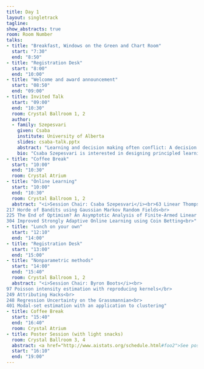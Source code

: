 ```yaml
---
title: Day 1
layout: singletrack
tagline: 
show_abstracts: true
room: Room Number
talks:
- title: "Breakfast, Windows on the Green and Chart Room"
  start: "7:30"
  end: "8:50"
- title: "Registration Desk"
  start: "8:00"
  end: "10:00"
- title: "Welcome and award announcement"
  start: "08:50"
  end: "09:00"
- title: Invited Talk
  start: "09:00"
  end: "10:30"
  room: Crystal Ballroom 1, 2
  author:
  - family: Szepesvari
    given: Csaba
    institute: University of Alberta
    slides: csaba-talk.pptx
    abstract: "Learning and decision making often conflict: A decision maker who is uncertain about its environment may need to choose actions whose main benefit is to gain information rather gaining reward. The dilemma between exploration and exploitation is at the heart of bandit problems.  In this talk I will focus on the so-called stochastic linear bandits where the payoff function is assumed to posses a linear structure, an assumption that proved to be extremely effective elsewhere in machine learning. Here we look into how the linear structure can be exploited in bandits. I will discuss existing results and open questions. The issues discussed will include limits of performance of bandit algorithms, how to design efficient and effective algorithms, or how to exploit additional information like sparsity."
    bio: "Csaba Szepesvari is interested in designing principled learning algorithms for agents that learn from and control their environments. He is the author or coauthor of two books on the topic, as well as nearly 200 journal and conference papers. He is best known as the co-inventor of 'UCT', a tree-search algorithm that inspired much subsequent work in AI, search and optimization and serves, among other things, as the basis of the search component in AlphaGo, Deepmind's Go program that defeated a top human Go player in the beginning of 2016. His work on UCT was recently recognized by the 'Test of Time' award at ECML'2016. Csaba serves as an action editor of the Journal of Machine Learning Research and the Machine Learning Journal. He also served as a co-chair for COLT and ALT and has served as a senior PC member for first-tier AI and machine learning conferences for too many years. Currently Csaba is a Professor at the Department of Computing Science of the University of Alberta and a Principal Investigator of the Alberta Machine Intelligence Institute (AMII). From August, he will be joining Deepmind, London."
- title: "Coffee Break"
  start: "10:00"
  end: "10:30"
  room: Crystal Atrium
- title: "Online Learning"
  start: "10:00"
  end: "10:30"
  room: Crystal Ballroom 1, 2
  abstract: "<i>Session Chair: Csaba Szepesvari</i><br>63 Linear Thompson Sampling Revisited<br>
217 Horde of Bandits using Gaussian Markov Random Fields<br>
225 The End of Optimism? An Asymptotic Analysis of Finite-Armed Linear Bandits<br>
304 Improved Strongly Adaptive Online Learning using Coin Betting<br>"
- title: "Lunch on your own"
  start: "12:10"
  end: "14:00"
- title: "Registration Desk"
  start: "13:00"
  end: "15:00"
- title: "Nonparametric methods"
  start: "14:00"
  end: "15:40"
  room: Crystal Ballroom 1, 2 
  abstract: "<i>Session Chair: Byron Boots</i><br>
97 Poisson intensity estimation with reproducing kernels</br>
249 Attributing Hacks<br>
248 Regression Uncertainty on the Grassmannian<br>
401 Modal-set estimation with an application to clustering"
- title: Coffee Break
  start: "15:40"
  end: "16:40"
  room: Crystal Atrium
- title: Poster Session (with light snacks)
  room: Crystal Ballroom 3, 4
  abstract: <a href="http://www.aistats.org/schedule.html#foo2">See poster list</a>
  start: "16:10"
  end: "19:00"
---
```



